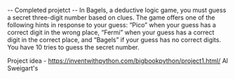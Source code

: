 -- Completed projetct --
In Bagels, a deductive logic game, you must guess a secret three-digit number based on clues. 
The game offers one of the following hints in response to your guess: 
“Pico” when your guess has a correct digit in the wrong place, 
“Fermi” when your guess has a correct digit in the correct place, and 
“Bagels” if your guess has no correct digits. 
You have 10 tries to guess the secret number.


Project idea - https://inventwithpython.com/bigbookpython/project1.html/ Al Sweigart's 
